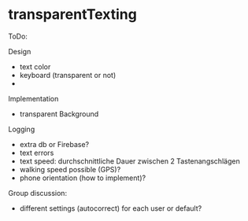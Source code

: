 # transparentTexting

ToDo:

Design 
- text color
- keyboard (transparent or not)
- 

Implementation
- transparent Background 

Logging
- extra db or Firebase?
- text errors
- text speed: durchschnittliche Dauer zwischen 2 Tastenangschlägen
- walking speed possible (GPS)?
- phone orientation (how to implement)?

Group discussion:
 - different settings (autocorrect) for each user or default?
